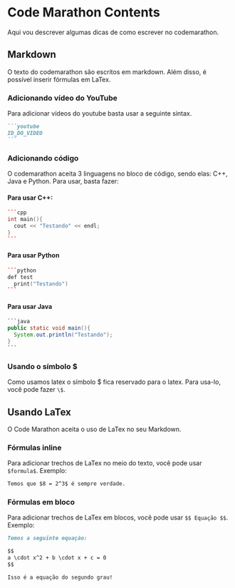 # Code Marathon Contents
Aqui vou descrever algumas dicas de como escrever no codemarathon.

## Markdown
O texto do codemarathon são escritos em markdown. Além disso, é possível inserir fórmulas em LaTex.
### Adicionando vídeo do YouTube
Para adicionar vídeos do youtube basta usar a seguinte sintax.

~~~md
```youtube
ID_DO_VIDEO
```
~~~

### Adicionando código
O codemarathon aceita 3 linguagens no bloco de código, sendo elas: C++, Java e Python. Para usar, basta fazer:

#### Para usar C++:

~~~cpp
```cpp
int main(){
  cout << "Testando" << endl;
}
```
~~~

#### Para usar Python

~~~cpp
```python
def test
  print("Testando")
```
~~~

#### Para usar Java

~~~java
```java
public static void main(){
  System.out.println("Testando");
}
```
~~~

### Usando o símbolo $
Como usamos latex o símbolo $ fica reservado para o latex. Para usa-lo, você pode fazer `\$`.

## Usando LaTex
O Code Marathon aceita o uso de LaTex no seu Markdown.

### Fórmulas inline
Para adicionar trechos de LaTex no meio do texto, você pode usar `$formula$`. Exemplo:

```md
Temos que $8 = 2^3$ é sempre verdade.
```

### Fórmulas em bloco
Para adicionar trechos de LaTex em blocos, você pode usar `$$ Equação $$`. Exemplo:

```md
Temos a seguinte equação:

$$
a \cdot x^2 + b \cdot x + c = 0
$$

Isso é a equação do segundo grau!
```
